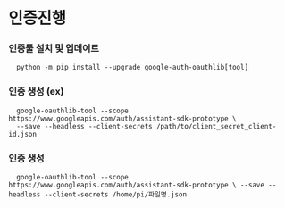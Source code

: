 # 인증진행

### 인증툴 설치 및 업데이트
      python -m pip install --upgrade google-auth-oauthlib[tool]  


### 인증 생성 (ex)
      google-oauthlib-tool --scope https://www.googleapis.com/auth/assistant-sdk-prototype \
      --save --headless --client-secrets /path/to/client_secret_client-id.json
      
### 인증 생성
      google-oauthlib-tool --scope https://www.googleapis.com/auth/assistant-sdk-prototype \ --save --headless --client-secrets /home/pi/파일명.json
      
      
      
